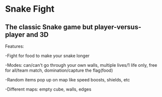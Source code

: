 # Snake Fight

## The classic Snake game but player-versus-player and 3D

Features:

-Fight for food to make your snake longer

-Modes: can/can't go through your own walls, multiple lives/1 life only, free for all/team match, domination/capture the flag(food)

-Random items pop up on map like speed boosts, shields, etc

-Different maps: empty cube, walls, edges
